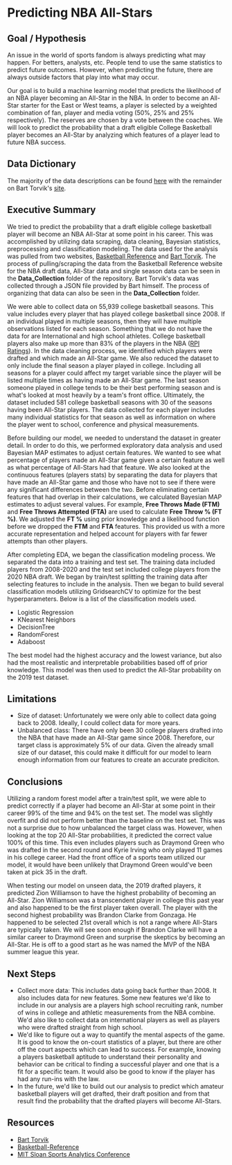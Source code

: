 # Predicting NBA All-Stars


## Goal / Hypothesis
An issue in the world of sports fandom is always predicting what may happen. For betters, analysts, etc. People tend to use the same statistics to predict future outcomes. However, when predicting the future, there are always outside factors that play into what may occur. 

Our goal is to build a machine learning model that predicts the likelihood of an NBA player becoming an All-Star in the NBA. In order to become an All-Star starter  for the East or West teams, a player is selected by a weighted combination of fan, player and media voting (50%, 25% and 25% respectively). The reserves are chosen by a vote between the coaches. We will look to predict the probability that a draft eligible College Basketball player becomes an All-Star by analyzing which features of a player lead to future NBA success.



## Data Dictionary
The majority of the data descriptions can be found [here](https://www.basketball-reference.com/about/glossary.html#mp) with the remainder on Bart Torvik's [site](https://www.bigtengeeks.com/new-stat-porpagatu/).


## Executive Summary
We tried to predict the probability that a draft eligible college basketball player will become an NBA All-Star at some point in his career. This was accomplished by utilizing data scraping, data cleaning, Bayesian statistics, preprocessing and classification modeling. The data used for the analysis was pulled from two websites, [Basketball Reference](https://www.sports-reference.com/cbb/play-index/psl_finder.cgi?request=1&match=combined&year_min=2006&year_max=2019&conf_id=&school_id=&class_is_fr=Y&class_is_so=Y&class_is_jr=Y&class_is_sr=Y&pos_is_g=Y&pos_is_gf=Y&pos_is_fg=Y&pos_is_f=Y&pos_is_fc=Y&pos_is_cf=Y&pos_is_c=Y&games_type=A&qual=&c1stat=&c1comp=&c1val=&c2stat=&c2comp=&c2val=&c3stat=&c3comp=&c3val=&c4stat=&c4comp=&c4val=&order_by=pts&order_by_asc=&offset=0) and [Bart Torvik](http://barttorvik.com). The process of pulling/scraping the data from the Basketball Reference website for the NBA draft data, All-Star data and single season data can be seen in the **Data_Collection** folder of the repository. Bart Torvik's data was collected through a JSON file provided by Bart himself. The process of organizing that data can also be seen in the **Data_Collection** folder. 

We were able to collect data on 55,939 college basketball seasons. This value includes every player that has played college basketball since 2008. If an individual played in multiple seasons, then they will have multiple observations listed for each season. Something that we do not have the data for are International and high school athletes. College basketball players also make up more than 83% of the players in the NBA ([RPI Ratings](http://rpiratings.com/NBA.php)). In the data cleaning process, we identified which players were drafted and which made an All-Star game. We also reduced the dataset to only include the final season a player played in college. Including all seasons for a player could affect my target variable since the player will be listed multiple times as having made an All-Star game. The last season someone played in college tends to be their best performing season and is what's looked at most heavily by a team's front office. Ultimately, the dataset included 581 college basketball seasons with 30 of the seasons having been All-Star players. The data collected for each player includes many individual statistics for that season as well as information on where the player went to school, conference and physical measurements. 

Before building our model, we needed to understand the dataset in greater detail. In order to do this, we performed exploratory data analysis and used Bayesian MAP estimates to adjust certain features. We wanted to see what percentage of players made an All-Star game given a certain feature as well as what percentage of All-Stars had that feature. We also looked at the continuous features (players stats) by separating the data for players that have made an All-Star game and those who have not to see if there were any significant differences between the two. Before eliminating certain features that had overlap in their calculations, we calculated Bayesian MAP estimates to adjust several values. For example, **Free Throws Made (FTM)** and **Free Throws Attempted (FTA)** are used to calculate **Free Throw % (FT %)**. We adjusted the **FT %** using prior knowledge and a likelihood function before we dropped the **FTM** and **FTA** features. This provided us with a more accurate representation and helped account for players with far fewer attempts than other players. 

After completing EDA, we began the classification modeling process. We separated the data into a training and test set. The training data included players from 2008-2020 and the test set included college players from the 2020 NBA draft. We began by train/test splitting the training data after selecting features to include in the analysis. Then we began to build several classification models utilizing GridsearchCV to optimize for the best hyperparameters. Below is a list of the classification models used. 

- Logistic Regression  
- KNearest Neighbors 
- DecisionTree 
- RandomForest
- Adaboost

The best model had the highest accuracy and the lowest variance, but also had the most realistic and interpretable probabilities based off of prior knowledge. This model was then used to predict the All-Star probability on the 2019 test dataset.

## Limitations
- Size of dataset: Unfortunately we were only able to collect data going back to 2008. Ideally, I could collect data for more years.
- Unbalanced class: There have only been 30 college players drafted into the NBA that have made an All-Star game since 2008. Therefore, our target class is approximately 5% of our data. Given the already small size of our dataset, this could make it difficult for our model to learn enough information from our features to create an accurate prediciton. 


## Conclusions
Utilizing a random forest model after a train/test split, we were able to predict correctly if a player had become an All-Star at some point in their career 99% of the time and 94% on the test set. The model was slightly overfit and did not perform better than the baseline on the test set. This was not a surprise due to how unbalanced the target class was. However, when looking at the top 20 All-Star probabilities, it predicted the correct value 100% of this time. This even includes players such as Draymond Green who was drafted in the second round and Kyrie Irving who only played 11 games in his college career. Had the front office of a sports team utilized our model, it would have been unlikely that Draymond Green would've been taken at pick 35 in the draft.

When testing our model on unseen data, the 2019 drafted players, it predicted Zion Williamson to have the highest probability of becoming an All-Star. Zion Williamson was a transcendent player in college this past year and also happened to be the first player taken overall. The player with the second highest probability was Brandon Clarke from Gonzaga. He happened to be selected 21st overall which is not a range where All-Stars are typically taken. We will see soon enough if Brandon Clarke will have a similar career to Draymond Green and surprise the skeptics by becoming an All-Star. He is off to a good start as he was named the MVP of the NBA summer league this year.
 

## Next Steps
- Collect more data: This includes data going back further than 2008. It also includes data for new features. Some new features we'd like to include in our analysis are a players high school recruiting rank, number of wins in college and athletic measurements from the NBA combine. We'd also like to collect data on international players as well as players who were drafted straight from high school.
- We'd like to figure out a way to quantify the mental aspects of the game. It is good to know the on-court statistics of a player, but there are other off the court aspects which can lead to success. For example, knowing a players basketball aptitude to understand their personality and behavior can be critical to finding a successful player and one that is a fit for a specific team. It would also be good to know if the player has had any run-ins with the law.
- In the future, we'd like to build out our analysis to predict which amateur basketball players will get drafted, their draft position and from that result find the probability that the drafted players will become All-Stars.

## Resources
- [Bart Torvik](http://barttorvik.com/playerstat.php?link=y&year=2019&top=353&start=20181101&end=20190501)
- [Basketball-Reference](https://www.sports-reference.com/cbb/play-index/psl_finder.cgi?request=1&match=combined&year_min=2006&year_max=2019&conf_id=&school_id=&class_is_fr=Y&class_is_so=Y&class_is_jr=Y&class_is_sr=Y&pos_is_g=Y&pos_is_gf=Y&pos_is_fg=Y&pos_is_f=Y&pos_is_fc=Y&pos_is_cf=Y&pos_is_c=Y&games_type=A&qual=&c1stat=&c1comp=&c1val=&c2stat=&c2comp=&c2val=&c3stat=&c3comp=&c3val=&c4stat=&c4comp=&c4val=&order_by=pts&order_by_asc=&offset=0)
- [MIT Sloan Sports Analytics Conference](http://www.sloansportsconference.com/wp-content/uploads/2018/02/2004.pdf)


